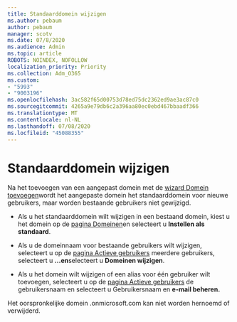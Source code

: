 ```yaml
---
title: Standaarddomein wijzigen
ms.author: pebaum
author: pebaum
manager: scotv
ms.date: 07/8/2020
ms.audience: Admin
ms.topic: article
ROBOTS: NOINDEX, NOFOLLOW
localization_priority: Priority
ms.collection: Adm_O365
ms.custom:
- "5993"
- "9003196"
ms.openlocfilehash: 3ac582f65d00753d78ed75dc2362ed9ae3ac87c0
ms.sourcegitcommit: 4265a9e79db6c2a396aa80ec0ebd467bbaadf366
ms.translationtype: MT
ms.contentlocale: nl-NL
ms.lasthandoff: 07/08/2020
ms.locfileid: "45088355"
---
```

# <a name="change-default-domain"></a>Standaarddomein wijzigen

Na het toevoegen van een aangepast domein met de [wizard Domein toevoegen](https://portal.office.com/adminportal/home#/Domains/Wizard)wordt het aangepaste domein het standaarddomein voor nieuwe gebruikers, maar worden bestaande gebruikers niet gewijzigd.

- Als u het standaarddomein wilt wijzigen in een bestaand domein, kiest u het domein op de [pagina Domeinen](https://admin.microsoft.com/Adminportal/Home#/Domains)en selecteert u **Instellen als standaard**.

- Als u de domeinnaam voor bestaande gebruikers wilt wijzigen, selecteert u op de [pagina Actieve gebruikers](https://admin.microsoft.com/Adminportal/Home#/users) meerdere gebruikers, selecteert u **...en**selecteert u **Domeinen wijzigen**.

- Als u het domein wilt wijzigen of een alias voor één gebruiker wilt toevoegen, selecteert u op de [pagina Actieve gebruikers](https://admin.microsoft.com/Adminportal/Home#/users) de gebruikersnaam en selecteert u Gebruikersnaam en **e-mail beheren.**

Het oorspronkelijke domein .onmicrosoft.com kan niet worden hernoemd of verwijderd.